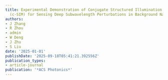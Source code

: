 ```yaml
---
title: Experimental Demonstration of Conjugate Structured Illumination Microscopy
  (c-SIM) for Sensing Deep Subwavelength Perturbations in Background Nanopatterns
authors:
- J Zhang
- R Zhou
- admin
- W Deng
- J Zhu
- S Liu
date: '2025-01-01'
publishDate: '2025-09-18T05:41:21.392556Z'
publication_types:
- article-journal
publication: '*ACS Photonics*'
---
```

